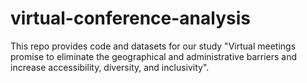# virtual-conference-analysis
This repo provides code and datasets for our study "Virtual meetings promise to eliminate the geographical and administrative barriers and increase accessibility, diversity, and inclusivity".
